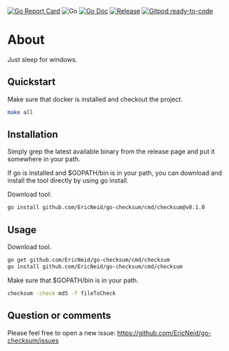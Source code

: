 <!--
SPDX-FileCopyrightText: 2021 Eric Neidhardt
SPDX-License-Identifier: CC-BY-4.0
-->
<!-- markdownlint-disable MD041-->
[![Go Report Card](https://goreportcard.com/badge/github.com/EricNeid/go-checksum?style=flat-square)](https://goreportcard.com/report/github.com/EricNeid/go-checksum)
![Go](https://github.com/EricNeid/go-checksum/workflows/Go/badge.svg)
[![Go Doc](https://img.shields.io/badge/godoc-reference-blue.svg?style=flat-square)](http://godoc.org/github.com/EricNeid/go-checksum)
[![Release](https://img.shields.io/github/release/EricNeid/go-checksum.svg?style=flat-square)](https://github.com/EricNeid/go-checksum/releases/latest)
[![Gitpod ready-to-code](https://img.shields.io/badge/Gitpod-ready--to--code-blue?logo=gitpod)](https://gitpod.io/#https://github.com/EricNeid/go-checksum)

# About

Just sleep for windows.

## Quickstart

Make sure that docker is installed and checkout the project.

```bash
make all
```

## Installation

Simply grep the latest available binary from the release page and put it somewhere in your path.

If go is installed and $GOPATH/bin is in your path, you can download and install the tool directly
by using go install.

Download tool:

```bash
go install github.com/EricNeid/go-checksum/cmd/checksum@v0.1.0
```

## Usage

Download tool.

```bash
go get github.com/EricNeid/go-checksum/cmd/checksum
go install github.com/EricNeid/go-checksum/cmd/checksum
```

Make sure that $GOPATH/bin is in your path.

```bash
checksum -check md5 -f fileToCheck
```

## Question or comments

Please feel free to open a new issue:
<https://github.com/EricNeid/go-checksum/issues>
